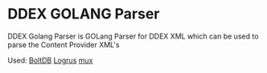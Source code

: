 # DDEX GOLANG Parser

DDEX Golang Parser is GOLang Parser for DDEX XML which can be used to parse the Content Provider XML's

Used:
    [BoltDB](https://github.com/boltdb/bolt)
    [Logrus](https://github.com/sirupsen/logrus)
    [mux](https://github.com/gorilla/mux)